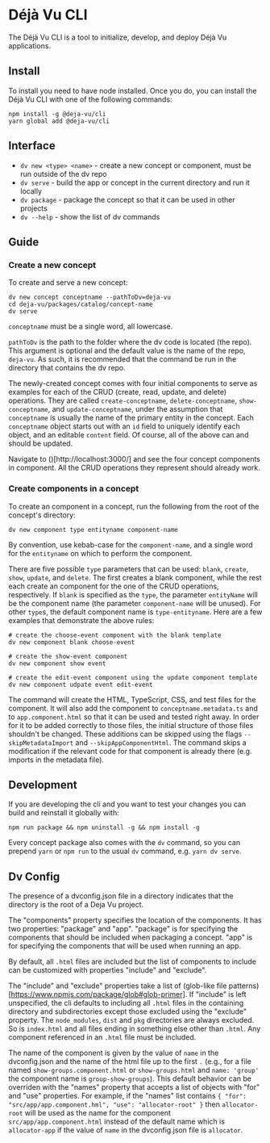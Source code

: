 Déjà Vu CLI
===========

The Déjà Vu CLI is a tool to initialize, develop, and deploy Déjà Vu
applications.

Install
-------

To install you need to have node installed. Once you do, you can install the
Déjà Vu CLI with one of the following commands:

```
npm install -g @deja-vu/cli
yarn global add @deja-vu/cli
```

Interface
---------

  - `dv new <type> <name>` - create a new concept or component, must be run outside of the dv repo
  - `dv serve` - build the app or concept in the current directory and run it locally
  - `dv package` - package the concept so that it can be used in other projects
  - `dv --help` - show the list of dv commands


Guide
-----

### Create a new concept

To create and serve a new concept:

```
dv new concept conceptname --pathToDv=deja-vu
cd deja-vu/packages/catalog/concept-name
dv serve
```

`conceptname` must be a single word, all lowercase.

`pathToDv` is the path to the folder where the dv code is located (the repo).
This argument is optional and the default value is the name of the repo,
`deja-vu`. As such, it is recommended that the command be run in the directory
that contains the dv repo.

The newly-created concept comes with four initial components to serve as examples
for each of the CRUD (create, read, update, and delete) operations.
They are called `create-conceptname`, `delete-conceptname`, `show-conceptname`, and `update-conceptname`,
under the assumption that `conceptname` is usually the name of the primary entity
in the concept. Each `conceptname` object starts out with an `id` field to
uniquely identify each object, and an editable `content` field.
Of course, all of the above can and should be updated.

Navigate to ()[http://localhost:3000/] and see the four concept components in component.
All the CRUD operations they represent should already work.

### Create components in a concept

To create an component in a concept, run the following from the root of
the concept's directory:

```
dv new component type entityname component-name
```

By convention, use kebab-case for the `component-name`, and a single word for
the `entityname` on which to perform the component.

There are five possible `type` parameters that can be used:
`blank`, `create`, `show`, `update`, and `delete`. The first creates a blank
component, while the rest each create an component for the one of the CRUD operations,
respectively. If `blank` is specified as the `type`, the parameter `entityName`
will be the component name (the parameter `component-name` will be unused). For other `type`s, the default component name is `type-entityname`.
Here are a few examples that demonstrate the above rules:

```
# create the choose-event component with the blank template
dv new component blank choose-event

# create the show-event component
dv new component show event

# create the edit-event component using the update component template
dv new component udpate event edit-event
```

The command will create the HTML, TypeScript, CSS, and test files for the component.
It will also add the component to `conceptname.metadata.ts` and to `app.component.html`
so that it can be used and tested right away. In order for it to be added
correctly to those files, the initial structure of those files shouldn't be changed.
These additions can be skipped using the flags `--skipMetadataImport` and `--skipAppComponentHtml`. The command skips a modification if the relevant code
for that component is already there (e.g. imports in the metadata file).


Development
-----------

If you are developing the cli and you want to test your changes you can build
and reinstall it globally with:

```
npm run package && npm uninstall -g && npm install -g
```

Every concept package also comes with the `dv` command, so you can prepend `yarn`
or `npm run` to the usual `dv` command, e.g. `yarn dv serve`.


Dv Config
---------

The presence of a dvconfig.json file in a directory indicates that the directory
is the root of a Deja Vu project.

The "components" property specifies the location of the components. It has two
properties: "package" and "app". "package" is for specifying the components that
should be included when packaging a concept. "app" is for specifying the components
that will be used when running an app.

By default, all `.html` files are included but the list
of components to include can be customized with properties "include" and
"exclude".

The "include" and "exclude" properties take a list of
(glob-like file patterns)[https://www.npmjs.com/package/glob#glob-primer].
If "include" is left unspecified, the cli defaults to
including all `.html` files in the containing directory and subdirectories
except those excluded using the "exclude" property.
The `node_modules`, `dist` and `pkg` directories are always excluded. So is
`index.html` and all files ending in something else other than `.html`.
Any component referenced in an `.html` file must be included.

The name of the component is given by the value of `name` in the dvconfig.json and
the name of the html file up to the first `.` (e.g., for a file named
`show-groups.component.html` or `show-groups.html` and `name: 'group'` the
component name is `group-show-groups`). This default behavior can be overriden
with the "names" property that accepts a list of objects with "for" and "use"
properties. For example, if the "names" list contains
`{ "for": "src/app/app.component.hml", "use": "allocator-root" }` then
`allocator-root` will be used as the name for the component
`src/app/app.component.html` instead of the default name which is
`allocator-app` if the value of `name` in the dvconfig.json file is `allocator`.

